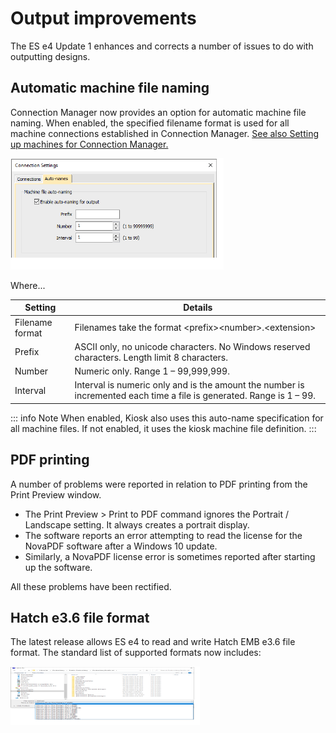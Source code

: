 # Output improvements

The ES e4 Update 1 enhances and corrects a number of issues to do with outputting designs.

## Automatic machine file naming

Connection Manager now provides an option for automatic machine file naming. When enabled, the specified filename format is used for all machine connections established in Connection Manager. [See also Setting up machines for Connection Manager.](../../Setup/hardware/Setting_up_machines_for_Connection_Manager)

![ConnectionSettingsAutonames.png](assets/ConnectionSettingsAutonames.png)

Where...

| Setting         | Details                                                                                                              |
| --------------- | -------------------------------------------------------------------------------------------------------------------- |
| Filename format | Filenames take the format &lt;prefix&gt;&lt;number&gt;.&lt;extension&gt;                                             |
| Prefix          | ASCII only, no unicode characters. No Windows reserved characters. Length limit 8 characters.                        |
| Number          | Numeric only. Range 1 – 99,999,999.                                                                                  |
| Interval        | Interval is numeric only and is the amount the number is incremented each time a file is generated. Range is 1 – 99. |

::: info Note
When enabled, Kiosk also uses this auto-name specification for all machine files. If not enabled, it uses the kiosk machine file definition.
:::

## PDF printing

A number of problems were reported in relation to PDF printing from the Print Preview window.

- The Print Preview > Print to PDF command ignores the Portrait / Landscape setting. It always creates a portrait display.
- The software reports an error attempting to read the license for the NovaPDF software after a Windows 10 update.
- Similarly, a NovaPDF license error is sometimes reported after starting up the software.

All these problems have been rectified.

## Hatch e3.6 file format

The latest release allows ES e4 to read and write Hatch EMB e3.6 file format. The standard list of supported formats now includes:

![SaveAsDroplist.png](assets/SaveAsDroplist.png)
